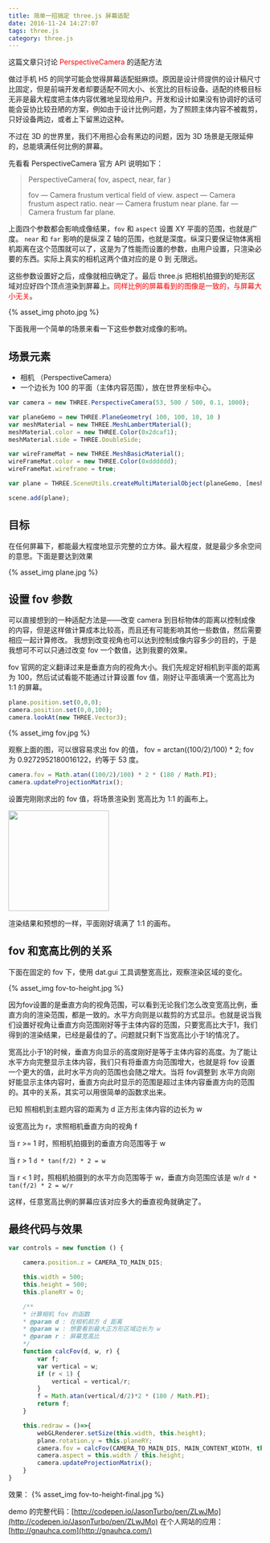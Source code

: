 ```yaml
---
title: 简单一招搞定 three.js 屏幕适配
date: 2016-11-24 14:27:07
tags: three.js
category: three.js
---
```

这篇文章只讨论 <span style="color: red">PerspectiveCamera</span> 的适配方法

做过手机 H5 的同学可能会觉得屏幕适配挺麻烦。原因是设计师提供的设计稿尺寸比固定，但是前端开发者却要适配不同大小、长宽比的目标设备。适配的终极目标无非是最大程度把主体内容优雅地呈现给用户。开发和设计如果没有协调好的话可能会妥协比较丑陋的方案，例如由于设计比例问题，为了照顾主体内容不被裁剪，只好设备两边，或者上下留黑边这种。

不过在 3D 的世界里，我们不用担心会有黑边的问题，因为 3D 场景是无限延伸的，总能填满任何比例的屏幕。


先看看 PerspectiveCamera 官方 API 说明如下：


> PerspectiveCamera( fov, aspect, near, far )
> 
> fov — Camera frustum vertical field of view.
> aspect — Camera frustum aspect ratio.
> near — Camera frustum near plane.
> far — Camera frustum far plane.


上面四个参数都会影响成像结果，`fov` 和 `aspect` 设置 XY 平面的范围，也就是广度。 `near` 和 `far` 影响的是纵深 Z 轴的范围，也就是深度。纵深只要保证物体离相机距离在这个范围就可以了，这是为了性能而设置的参数，由用户设置，只渲染必要的东西。实际上真实的相机这两个值对应的是 0 到 无限远。


这些参数设置好之后，成像就相应确定了。最后 three.js 把相机拍摄到的矩形区域对应好四个顶点渲染到屏幕上。<span style="color: red">同样比例的屏幕看到的图像是一致的，与屏幕大小无关</span>。

{% asset_img photo.jpg %}

下面我用一个简单的场景来看一下这些参数对成像的影响。

## 场景元素

* 相机 （PerspectiveCamera）
* 一个边长为 100 的平面（主体内容范围），放在世界坐标中心。

```javascript
var camera = new THREE.PerspectiveCamera(53, 500 / 500, 0.1, 1000);

var planeGemo = new THREE.PlaneGeometry( 100, 100, 10, 10 )
var meshMaterial = new THREE.MeshLambertMaterial();
meshMaterial.color = new THREE.Color(0x2dcaf1);
meshMaterial.side = THREE.DoubleSide;

var wireFrameMat = new THREE.MeshBasicMaterial();
wireFrameMat.color = new THREE.Color(0xdddddd);
wireFrameMat.wireframe = true;

var plane = THREE.SceneUtils.createMultiMaterialObject(planeGemo, [meshMaterial, wireFrameMat]);

scene.add(plane);
```

## 目标
在任何屏幕下，都能最大程度地显示完整的立方体。最大程度，就是最少多余空间的意思。下面是要达到效果

{% asset_img plane.jpg %}

## 设置 fov 参数
可以直接想到的一种适配方法是——改变 camera 到目标物体的距离以控制成像的内容，但是这样做计算成本比较高，而且还有可能影响其他一些数值，然后需要相应一起计算修改。
我想到改变视角也可以达到控制成像内容多少的目的，于是我想可不可以只通过改变 fov 一个数值，达到我要的效果。

fov 官网的定义翻译过来是垂直方向的视角大小。我们先规定好相机到平面的距离为 100，然后试试看能不能通过计算设置 fov 值，刚好让平面填满一个宽高比为 1:1 的屏幕。

```javascript
plane.position.set(0,0,0);
camera.position.set(0,0,100);
camera.lookAt(new THREE.Vector3);
```

{% asset_img fov.jpg %}

观察上面的图，可以很容易求出 fov 的值， fov = arctan((100/2)/100) * 2; fov 为 0.9272952180016122，约等于 53 度。

```javascript
camera.fov = Math.atan((100/2)/100) * 2 * (180 / Math.PI);
camera.updateProjectionMatrix();
```

设置完刚刚求出的 fov 值，将场景渲染到 宽高比为 1:1 的画布上。


<img src="{% asset_path fovinit.png %}" width=200 height=200>

渲染结果和预想的一样，平面刚好填满了 1:1 的画布。

## fov 和宽高比例的关系
下面在固定的 fov 下，使用 dat.gui 工具调整宽高比，观察渲染区域的变化。

{% asset_img fov-to-height.jpg %}


因为fov设置的是垂直方向的视角范围，可以看到无论我们怎么改变宽高比例，垂直方向的渲染范围，都是一致的。水平方向则是以裁剪的方式显示。也就是说当我们设置好视角让垂直方向范围刚好等于主体内容的范围，只要宽高比大于1，我们得到的渲染结果，已经是最佳的了。问题就只剩下当宽高比小于1的情况了。

宽高比小于1的时候，垂直方向显示的高度刚好是等于主体内容的高度。为了能让水平方向完整显示主体内容，我们只有将垂直方向范围增大，也就是将 fov 设置一个更大的值，此时水平方向的范围也会随之增大。当将 fov调整到 水平方向刚好能显示主体内容时，垂直方向此时显示的范围是超过主体内容垂直方向的范围的。其中的关系，其实可以用很简单的函数求出来。

已知 照相机到主题内容的距离为 d
正方形主体内容的边长为 w

设宽高比为 r，求照相机垂直方向的视角 f

当 r >= 1 时，照相机拍摄到的垂直方向范围等于 w

当 r > 1
`d * tan(f/2) * 2 = w`

当 r < 1 时，照相机拍摄到的水平方向范围等于 w，垂直方向范围应该是 w/r
`d * tan(f/2) * 2 = w/r`

这样，任意宽高比例的屏幕应该对应多大的垂直视角就确定了。

## 最终代码与效果

```javascript
var controls = new function () {

    camera.position.z = CAMERA_TO_MAIN_DIS;

    this.width = 500;
    this.height = 500;
    this.planeRY = 0;

    /**
    * 计算相机 fov 的函数
    * @param d : 在相机前方 d 距离
    * @param w : 想要看到最大正方形区域边长为 w
    * @param r : 屏幕宽高比
    */
    function calcFov(d, w, r) {
        var f;
        var vertical = w;
        if (r < 1) {
            vertical = vertical/r;
        }
        f = Math.atan(vertical/d/2)*2 * (180 / Math.PI);
        return f;
    }

    this.redraw = ()=>{
        webGLRenderer.setSize(this.width, this.height);
        plane.rotation.y = this.planeRY;
        camera.fov = calcFov(CAMERA_TO_MAIN_DIS, MAIN_CONTENT_WIDTH, this.width / this.height);
        camera.aspect = this.width / this.height;
        camera.updateProjectionMatrix();
    }
}
```


效果：
{% asset_img fov-to-height-final.jpg %}



demo 的完整代码：[http://codepen.io/JasonTurbo/pen/ZLwJMo](http://codepen.io/JasonTurbo/pen/ZLwJMo)
在个人网站的应用：[http://gnauhca.com](http://gnauhca.com/)